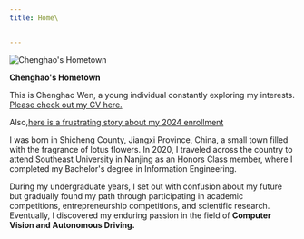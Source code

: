 ```yaml
---
title: Home\


---
```


![Chenghao's Hometown](\images\Hometown.jpg)

**Chenghao's Hometown**

This is Chenghao Wen, a young individual constantly exploring my interests. [Please check out my CV here.](\files\ChenghaowenCV.pdf) 

Also,[here is a frustrating story about my 2024 enrollment](en\2024\12\04\first-post)

I was born in Shicheng County, Jiangxi Province, China, a small town filled with the fragrance of lotus flowers. In 2020, I traveled across the country to attend Southeast University in Nanjing as an Honors Class member, where I completed my Bachelor's degree in Information Engineering.

During my undergraduate years, I set out with confusion about my future but gradually found my path through participating in academic competitions, entrepreneurship competitions, and scientific research. Eventually, I discovered my enduring passion in the field of **Computer Vision and Autonomous Driving.**



